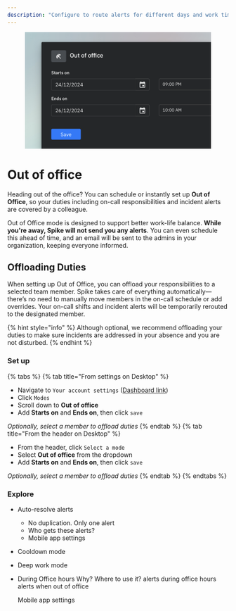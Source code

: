 ```yaml
---
description: "Configure to route alerts for different days and work times for triggered and resolved incidents."
---
```

<figure><img src="../../.gitbook/assets/personal-alerts-management/out of office - example.png" alt=""><figcaption></figcaption></figure>

# Out of office
Heading out of the office? You can schedule or instantly set up **Out of Office**, so your duties including on-call responsibilities and incident alerts are covered by a colleague.

Out of Office mode is designed to support better work-life balance. **While you're away, Spike will not send you any alerts**. You can even schedule this ahead of time, and an email will be sent to the admins in your organization, keeping everyone informed.

## Offloading Duties
When setting up Out of Office, you can offload your responsibilities to a selected team member. Spike takes care of everything automatically—there’s no need to manually move members in the on-call schedule or add overrides. Your on-call shifts and incident alerts will be temporarily rerouted to the designated member.

{% hint style="info" %}
Although optional, we recommend offloading your duties to make sure incidents are addressed in your absence and you are not disturbed.
{% endhint %}

### Set up
{% tabs %}
{% tab title="From settings on Desktop" %}
* Navigate to `Your account settings` ([Dashboard link](https://app.spike.sh/settings/personal-modes#vacation-mode))
* Click `Modes`
* Scroll down to **Out of office** 
* Add **Starts on** and **Ends on**, then click `save`

*Optionally, select a member to offload duties*
{% endtab %}
{% tab title="From the header on Desktop" %}
* From the header, click `Select a mode` 
* Select **Out of office** from the dropdown
* Add **Starts on** and **Ends on**, then click `save`

*Optionally, select a member to offload duties*
{% endtab %}
{% endtabs %}

### Explore
- Auto-resolve alerts
    - No duplication. Only one alert
    - Who gets these alerts?
    - Mobile app settings
- Cooldown mode
- Deep work mode
- During Office hours
    Why?
    Where to use it?
        alerts during office hours
        alerts when out of office

    Mobile app settings